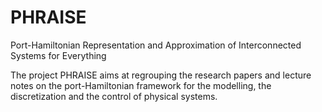 # PHRAISE
Port-Hamiltonian Representation and Approximation of Interconnected Systems for Everything

The project PHRAISE aims at regrouping the research papers and lecture notes on the port-Hamiltonian framework for the modelling, the discretization and the control of physical systems.
